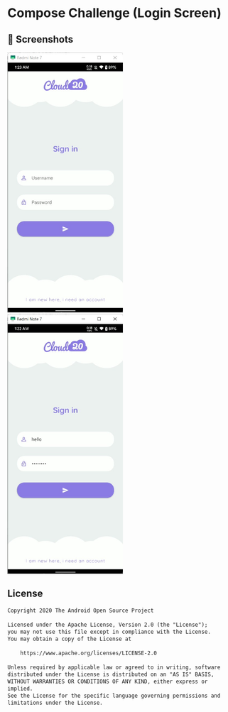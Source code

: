 # Compose Challenge (Login Screen)

<!--- Replace <OWNER> with your Github Username and <REPOSITORY> with the name of your repository. -->
<!--- You can find both of these in the url bar when you open your repository in github. -->
<!--![Workflow result](https://github.com/<OWNER>/<REPOSITORY>/workflows/Check/badge.svg)


<!--## :scroll: Description-->
<!--- Describe your app in one or two sentences -->


<!--## :bulb: Motivation and Context-->
<!--- Optionally point readers to interesting parts of your submission. -->
<!--- What are you especially proud of? -->


## :camera_flash: Screenshots
<!-- You can add more screenshots here if you like -->
<img src="/results/screenshot_1.png" width="260">&emsp;<img src="/results/screenshot_2.png" width="260">

## License
```
Copyright 2020 The Android Open Source Project

Licensed under the Apache License, Version 2.0 (the "License");
you may not use this file except in compliance with the License.
You may obtain a copy of the License at

    https://www.apache.org/licenses/LICENSE-2.0

Unless required by applicable law or agreed to in writing, software
distributed under the License is distributed on an "AS IS" BASIS,
WITHOUT WARRANTIES OR CONDITIONS OF ANY KIND, either express or implied.
See the License for the specific language governing permissions and
limitations under the License.
```
